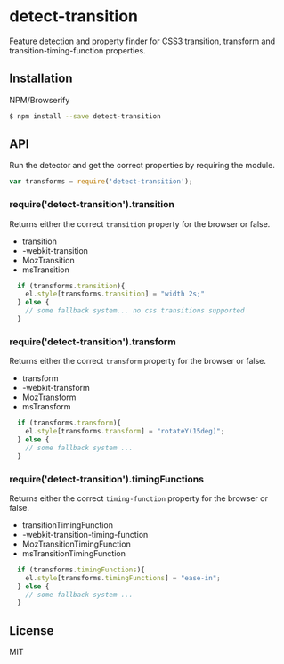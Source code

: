# detect-transition

Feature detection and property finder for CSS3 transition, transform and transition-timing-function properties.

## Installation

NPM/Browserify

```sh
$ npm install --save detect-transition
```

## API

Run the detector and get the correct properties by requiring the module.

```js
var transforms = require('detect-transition');
```

### require('detect-transition').transition

Returns either the correct `transition` property for the browser or false. 

- transition
- -webkit-transition
- MozTransition
- msTransition

```js
  if (transforms.transition){
    el.style[transforms.transition] = "width 2s;"
  } else {
    // some fallback system... no css transitions supported
  }
```

### require('detect-transition').transform

Returns either the correct `transform` property for the browser or false. 

- transform
- -webkit-transform
- MozTransform
- msTransform

```js
  if (transforms.transform){
    el.style[transforms.transform] = "rotateY(15deg)";
  } else {
    // some fallback system ...
  }
```

### require('detect-transition').timingFunctions

Returns either the correct `timing-function` property for the browser or false. 

- transitionTimingFunction
- -webkit-transition-timing-function
- MozTransitionTimingFunction
- msTransitionTimingFunction

```js
  if (transforms.timingFunctions){
    el.style[transforms.timingFunctions] = "ease-in";
  } else {
    // some fallback system ...
  }
```

## License

  MIT
